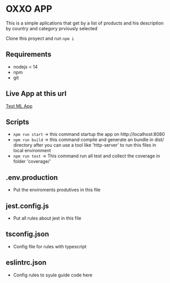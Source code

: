 # OXXO APP

This is a simple aplications that get by a list of products and his description by country and category prviously selected

Clone this proyect and run `npm i`

## Requirements

- nodejs < 14
- npm
- git

## Live App at this url

[Test ML App](https://oxxo-app-f76hd.ondigitalocean.app)

## Scripts

- `npm run start` -> this command startup the app on http://localhost:8080
- `npm run build` -> this command compile and generate an bundle in dist/ directory after you can use a tool like 'http-server' to run this files in local environment
- `npm run test` -> This command run all test and collect the coverage in folder 'coverage/'

## .env.production

- Put the enviroments produtives in this file

## jest.config.js

- Put all rules about jest in this file

## tsconfig.json

- Config file for rules with typescript

## eslintrc.json

- Config rules to syule guide code here
